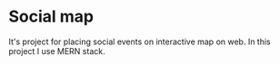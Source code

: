 # Social map 
It's project for placing social events on interactive map on web.
In this project I use MERN stack.
